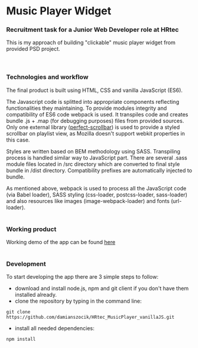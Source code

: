 # Music Player Widget
### Recruitment task for a Junior Web Developer role at HRtec

This is my approach of building "clickable" music player widget from provided PSD project.
<br/><br/><br/>

### Technologies and workflow
The final product is built using HTML, CSS and vanilla JavaScript (ES6). 

The Javascript code is splitted into appropriate components reflecting functionalities they maintaining. To provide modules integrity and compatibility of ES6 code webpack is used. It transpiles code and creates bundle .js + .map (for debugging purposes) files from provided sources. Only one external library ([perfect-scrollbar](https://github.com/utatti/perfect-scrollbar)) is used to provide a styled scrollbar on playlist view, as Mozilla doesn't support webkit properties in this case. 

Styles are written based on BEM methodology using SASS. Transpiling process is handled similar way to JavaScript part. There are several .sass module files located in /src directory which are converted to final style bundle in /dist directory. Compatibility prefixes are automatically injected to bundle. 

As mentioned above, webpack is used to process all the JavaScript code (via Babel loader), SASS styling (css-loader, postcss-loader, sass-loader) and also resources like images (image-webpack-loader) and fonts (url-loader).
<br/><br/>
### Working product
Working demo of the app can be found [here](https://damianszocik.github.io/HRtec_MusicPlayer_vanillaJS/)
<br/><br/>
### Development
To start developing the app there are 3 simple steps to follow:

* download and install node.js, npm and git client if you don't have them installed already. 
* clone the repository by typing in the command line:
```shell
git clone https://github.com/damianszocik/HRtec_MusicPlayer_vanillaJS.git
```
* install all needed dependencies:
```shell
npm install
```
